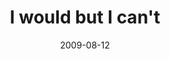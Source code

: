 ---
layout: base.njk
title : 'I would but I can&#39;t' 
view_title : 'I would but I can&#39;t' 
year : '2009' 
date : '2009-08-12' 
img_file : '/drawing/iwouldbuticant.png' 
html_file : 'iwouldbuticant' 
next_html : 'iamnolongerasupervisor.html' 
year_order : '220' 
permalink : "title/{{html_file}}.html"
---